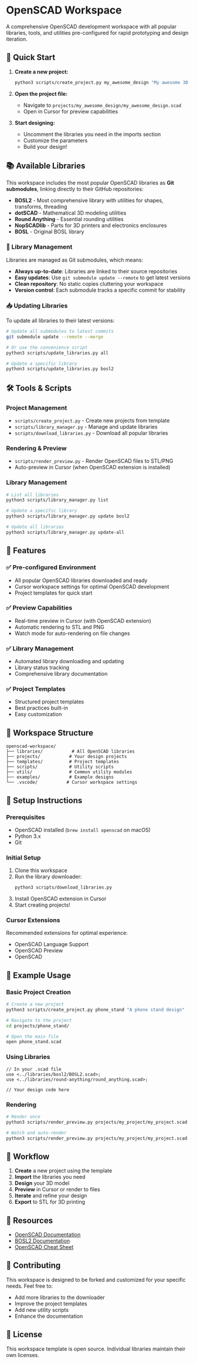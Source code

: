 # OpenSCAD Workspace

A comprehensive OpenSCAD development workspace with all popular libraries, tools, and utilities pre-configured for rapid prototyping and design iteration.

## 🚀 Quick Start

1. **Create a new project:**
   ```bash
   python3 scripts/create_project.py my_awesome_design "My awesome 3D design"
   ```

2. **Open the project file:**
   - Navigate to `projects/my_awesome_design/my_awesome_design.scad`
   - Open in Cursor for preview capabilities

3. **Start designing:**
   - Uncomment the libraries you need in the imports section
   - Customize the parameters
   - Build your design!

## 📚 Available Libraries

This workspace includes the most popular OpenSCAD libraries as **Git submodules**, linking directly to their GitHub repositories:

- **BOSL2** - Most comprehensive library with utilities for shapes, transforms, threading
- **dotSCAD** - Mathematical 3D modeling utilities
- **Round Anything** - Essential rounding utilities
- **NopSCADlib** - Parts for 3D printers and electronics enclosures
- **BOSL** - Original BOSL library

### 🔄 Library Management

Libraries are managed as Git submodules, which means:

- **Always up-to-date**: Libraries are linked to their source repositories
- **Easy updates**: Use `git submodule update --remote` to get latest versions
- **Clean repository**: No static copies cluttering your workspace
- **Version control**: Each submodule tracks a specific commit for stability

### 📥 Updating Libraries

To update all libraries to their latest versions:

```bash
# Update all submodules to latest commits
git submodule update --remote --merge

# Or use the convenience script
python3 scripts/update_libraries.py all

# Update a specific library
python3 scripts/update_libraries.py bosl2
```

## 🛠️ Tools & Scripts

### Project Management
- `scripts/create_project.py` - Create new projects from template
- `scripts/library_manager.py` - Manage and update libraries
- `scripts/download_libraries.py` - Download all popular libraries

### Rendering & Preview
- `scripts/render_preview.py` - Render OpenSCAD files to STL/PNG
- Auto-preview in Cursor (when OpenSCAD extension is installed)

### Library Management
```bash
# List all libraries
python3 scripts/library_manager.py list

# Update a specific library
python3 scripts/library_manager.py update bosl2

# Update all libraries
python3 scripts/library_manager.py update-all
```

## 🎯 Features

### ✅ Pre-configured Environment
- All popular OpenSCAD libraries downloaded and ready
- Cursor workspace settings for optimal OpenSCAD development
- Project templates for quick start

### ✅ Preview Capabilities
- Real-time preview in Cursor (with OpenSCAD extension)
- Automatic rendering to STL and PNG
- Watch mode for auto-rendering on file changes

### ✅ Library Management
- Automated library downloading and updating
- Library status tracking
- Comprehensive library documentation

### ✅ Project Templates
- Structured project templates
- Best practices built-in
- Easy customization

## 📁 Workspace Structure

```
openscad-workspace/
├── libraries/           # All OpenSCAD libraries
├── projects/           # Your design projects
├── templates/          # Project templates
├── scripts/            # Utility scripts
├── utils/              # Common utility modules
├── examples/           # Example designs
└── .vscode/           # Cursor workspace settings
```

## 🔧 Setup Instructions

### Prerequisites
- OpenSCAD installed (`brew install openscad` on macOS)
- Python 3.x
- Git

### Initial Setup
1. Clone this workspace
2. Run the library downloader:
   ```bash
   python3 scripts/download_libraries.py
   ```
3. Install OpenSCAD extension in Cursor
4. Start creating projects!

### Cursor Extensions
Recommended extensions for optimal experience:
- OpenSCAD Language Support
- OpenSCAD Preview
- OpenSCAD

## 🎨 Example Usage

### Basic Project Creation
```bash
# Create a new project
python3 scripts/create_project.py phone_stand "A phone stand design"

# Navigate to the project
cd projects/phone_stand/

# Open the main file
open phone_stand.scad
```

### Using Libraries
```openscad
// In your .scad file
use <../libraries/bosl2/BOSL2.scad>;
use <../libraries/round-anything/round_anything.scad>;

// Your design code here
```

### Rendering
```bash
# Render once
python3 scripts/render_preview.py projects/my_project/my_project.scad

# Watch and auto-render
python3 scripts/render_preview.py projects/my_project/my_project.scad --watch
```

## 🔄 Workflow

1. **Create** a new project using the template
2. **Import** the libraries you need
3. **Design** your 3D model
4. **Preview** in Cursor or render to files
5. **Iterate** and refine your design
6. **Export** to STL for 3D printing

## 📖 Resources

- [OpenSCAD Documentation](https://openscad.org/documentation.html)
- [BOSL2 Documentation](https://github.com/revarbat/BOSL2)
- [OpenSCAD Cheat Sheet](https://openscad.org/cheatsheet/)

## 🤝 Contributing

This workspace is designed to be forked and customized for your specific needs. Feel free to:
- Add more libraries to the downloader
- Improve the project templates
- Add new utility scripts
- Enhance the documentation

## 📄 License

This workspace template is open source. Individual libraries maintain their own licenses.